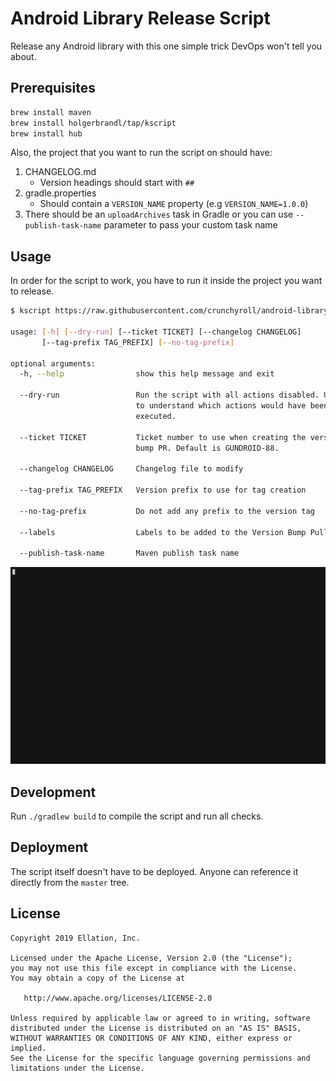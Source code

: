 # Android Library Release Script

Release any Android library with this one simple trick DevOps won't tell you about.

## Prerequisites

```bash
brew install maven
brew install holgerbrandl/tap/kscript
brew install hub
```

Also, the project that you want to run the script on should have:

1. CHANGELOG.md
   - Version headings should start with `##`
2. gradle.properties
   - Should contain a `VERSION_NAME` property (e.g `VERSION_NAME=1.0.0`)
3. There should be an `uploadArchives` task in Gradle or you can use `--publish-task-name` parameter to pass your custom
task name

## Usage

In order for the script to work, you have to run it inside the project you want to release.

```bash
$ kscript https://raw.githubusercontent.com/crunchyroll/android-library-release-script/master/src/main/kotlin/Release.kt --help

usage: [-h] [--dry-run] [--ticket TICKET] [--changelog CHANGELOG]
       [--tag-prefix TAG_PREFIX] [--no-tag-prefix]

optional arguments:
  -h, --help                show this help message and exit

  --dry-run                 Run the script with all actions disabled. Use this
                            to understand which actions would have been
                            executed.

  --ticket TICKET           Ticket number to use when creating the version
                            bump PR. Default is GUNDROID-88.

  --changelog CHANGELOG     Changelog file to modify

  --tag-prefix TAG_PREFIX   Version prefix to use for tag creation

  --no-tag-prefix           Do not add any prefix to the version tag
  
  --labels                  Labels to be added to the Version Bump Pull Request
  
  --publish-task-name       Maven publish task name
```

![example gif](./art/example.gif)

## Development

Run `./gradlew build` to compile the script and run all checks.

## Deployment

The script itself doesn't have to be deployed. Anyone can reference it directly from the `master` tree.

## License

    Copyright 2019 Ellation, Inc. 

    Licensed under the Apache License, Version 2.0 (the "License");
    you may not use this file except in compliance with the License.
    You may obtain a copy of the License at

       http://www.apache.org/licenses/LICENSE-2.0

    Unless required by applicable law or agreed to in writing, software
    distributed under the License is distributed on an "AS IS" BASIS,
    WITHOUT WARRANTIES OR CONDITIONS OF ANY KIND, either express or implied.
    See the License for the specific language governing permissions and
    limitations under the License.

